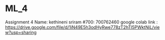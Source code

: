 # ML_4
Assignment 4 
Name: kethineni sriram 
#700: 700762460
google colab link :
https://drive.google.com/file/d/1iN49E5h3odHyRwe778zT2hTl5PWktNiL/view?usp=sharing
